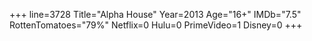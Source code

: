 +++
line=3728
Title="Alpha House"
Year=2013
Age="16+"
IMDb="7.5"
RottenTomatoes="79%"
Netflix=0
Hulu=0
PrimeVideo=1
Disney=0
+++


